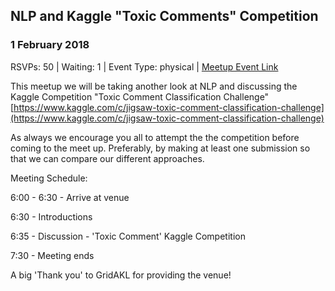 ## NLP and Kaggle "Toxic Comments" Competition
### 1 February 2018
RSVPs: 50 | Waiting: 1 | Event Type: physical | [Meetup Event Link](https://www.meetup.com/Data-Science-Discussion-Auckland/events/245841527)

This meetup we will be taking another look at NLP and discussing the Kaggle Competition "Toxic Comment Classification Challenge" [https://www.kaggle.com/c/jigsaw-toxic-comment-classification-challenge](https://www.kaggle.com/c/jigsaw-toxic-comment-classification-challenge)

As always we encourage you all to attempt the the competition before coming to the meet up. Preferably, by making at least one submission so that we can compare our different approaches.

Meeting Schedule:

6:00 - 6:30 - Arrive at venue

6:30 - Introductions

6:35 - Discussion - 'Toxic Comment' Kaggle Competition

7:30 - Meeting ends

A big 'Thank you' to GridAKL for providing the venue!
